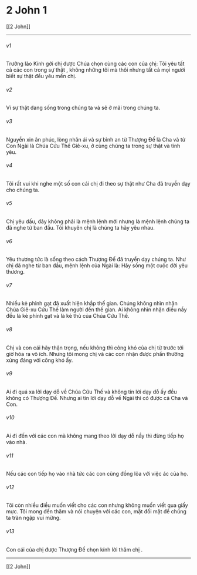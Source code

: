 # 2 John 1

[[2 John]]
***



###### v1 
Trưởng lão Kính gởi chị được Chúa chọn cùng các con của chị: Tôi yêu tất cả các con trong sự thật , không những tôi mà thôi nhưng tất cả mọi người biết sự thật đều yêu mến chị. 

###### v2 
Vì sự thật đang sống trong chúng ta và sẽ ở mãi trong chúng ta. 

###### v3 
Nguyền xin ân phúc, lòng nhân ái và sự bình an từ Thượng Đế là Cha và từ Con Ngài là Chúa Cứu Thế Giê-xu, ở cùng chúng ta trong sự thật và tình yêu. 

###### v4 
Tôi rất vui khi nghe một số con cái chị đi theo sự thật như Cha đã truyền dạy cho chúng ta. 

###### v5 
Chị yêu dấu, đây không phải là mệnh lệnh mới nhưng là mệnh lệnh chúng ta đã nghe từ ban đầu. Tôi khuyên chị là chúng ta hãy yêu nhau. 

###### v6 
Yêu thương tức là sống theo cách Thượng Đế đã truyền dạy chúng ta. Như chị đã nghe từ ban đầu, mệnh lệnh của Ngài là: Hãy sống một cuộc đời yêu thương. 

###### v7 
Nhiều kẻ phỉnh gạt đã xuất hiện khắp thế gian. Chúng không nhìn nhận Chúa Giê-xu Cứu Thế làm người đến thế gian. Ai không nhìn nhận điều nầy đều là kẻ phỉnh gạt và là kẻ thù của Chúa Cứu Thế. 

###### v8 
Chị và con cái hãy thận trọng, nếu không thì công khó của chị từ trước tới giờ hóa ra vô ích. Nhưng tôi mong chị và các con nhận được phần thưởng xứng đáng với công khó ấy. 

###### v9 
Ai đi quá xa lời dạy dỗ về Chúa Cứu Thế và không tin lời dạy dỗ ấy đều không có Thượng Đế. Nhưng ai tin lời dạy dỗ về Ngài thì có được cả Cha và Con. 

###### v10 
Ai đi đến với các con mà không mang theo lời dạy dỗ nầy thì đừng tiếp họ vào nhà. 

###### v11 
Nếu các con tiếp họ vào nhà tức các con cũng đồng lõa với việc ác của họ. 

###### v12 
Tôi còn nhiều điều muốn viết cho các con nhưng không muốn viết qua giấy mực. Tôi mong đến thăm và nói chuyện với các con, mặt đối mặt để chúng ta tràn ngập vui mừng. 

###### v13 
Con cái của chị được Thượng Đế chọn kính lời thăm chị .

***
[[2 John]]
